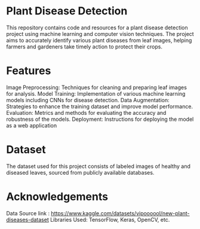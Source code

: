 # Plant Disease Detection

This repository contains code and resources for a plant disease detection project using machine learning and computer vision techniques.
The project aims to accurately identify various plant diseases from leaf images, helping farmers and gardeners take timely action to protect their crops.

# Features

Image Preprocessing: Techniques for cleaning and preparing leaf images for analysis.
Model Training: Implementation of various machine learning models including CNNs for disease detection.
Data Augmentation: Strategies to enhance the training dataset and improve model performance.
Evaluation: Metrics and methods for evaluating the accuracy and robustness of the models.
Deployment: Instructions for deploying the model as a web application

# Dataset
The dataset used for this project consists of labeled images of healthy and diseased leaves, sourced from publicly available databases.

# Acknowledgements
Data Source link : https://www.kaggle.com/datasets/vipoooool/new-plant-diseases-dataset
Libraries Used: TensorFlow, Keras, OpenCV, etc.
